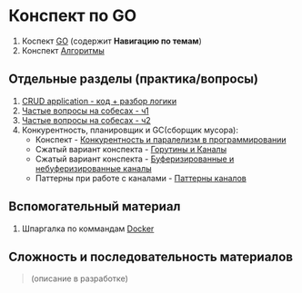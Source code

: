 # Конспект по GO

1. Коспект [GO](Sprint_1/mt_cs_GO.md) (содержит **Навигацию по темам**)
2. Конспект [Алгоритмы](Sprint_1/algo_cs_go.md)

## Отдельные разделы (практика/вопросы)

1. [CRUD application - код + разбор логики](Sprint_1/crud_about_sh.md)  
2. [Частые вопросы на собесах - ч1](Sprint_1/i_questions_cs_go.md)
3. [Частые вопросы на собесах - ч2](Sprint_1/ii_questions_cs_go.md)
4. Конкурентность, планировщик и GC(сборщик мусора):
    - Конспект - [Конкурентность и паралелизм в программировании](Sprint_1/paral_concur_cs_GO.md)
    - Сжатый вариант конспекта - [Горутины и Каналы](Sprint_1/sh_goroutine_chan.md)
    - Сжатый вариант конспекта - [Буферизированные и небуферизированные каналы](Sprint_1/sh_channels.md)
    - Паттерны при работе с каналами - [Паттерны каналов](Sprint_1/patterns_channel_go.md)

## Вспомогательный материал

1. Шпаргалка по коммандам [Docker](Sprint_1/cs_docker.md)

## Сложность и последовательность материалов

> (описание в разработке)
